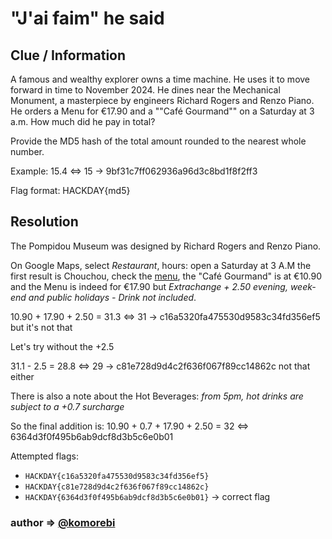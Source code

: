 # "J'ai faim" he said

## Clue / Information

A famous and wealthy explorer owns a time machine. He uses it to move forward in time to November 2024. He dines near the Mechanical Monument, a masterpiece by engineers Richard Rogers and Renzo Piano. He orders a Menu for €17.90 and a ""Café Gourmand"" on a Saturday at 3 a.m. How much did he pay in total?

Provide the MD5 hash of the total amount rounded to the nearest whole number.

Example: 15.4 <=> 15 -> 9bf31c7ff062936a96d3c8bd1f8f2ff3

Flag format: HACKDAY{md5}

## Resolution

The Pompidou Museum was designed by Richard Rogers and Renzo Piano.

On Google Maps, select _Restaurant_, hours: open a Saturday at 3 A.M
the first result is Chouchou, check the [menu](https://restaurantchouchouparis.fr/menu),
the "Café Gourmand" is at €10.90 and the Menu is indeed for €17.90 but _Extrachange + 2.50 evening, week-end and public holidays - Drink not included_.

10.90 + 17.90 + 2.50 = 31.3 <=> 31 -> c16a5320fa475530d9583c34fd356ef5 but it's not that

Let's try without the +2.5

31.1 - 2.5 = 28.8 <=> 29 -> c81e728d9d4c2f636f067f89cc14862c not that either

There is also a note about the Hot Beverages:
_from 5pm, hot drinks are subject to a +0.7 surcharge_

So the final addition is: 10.90 + 0.7 + 17.90 + 2.50 = 32 <=> 6364d3f0f495b6ab9dcf8d3b5c6e0b01

Attempted flags:
- `HACKDAY{c16a5320fa475530d9583c34fd356ef5}`
- `HACKDAY{c81e728d9d4c2f636f067f89cc14862c}`
- `HACKDAY{6364d3f0f495b6ab9dcf8d3b5c6e0b01}` -> correct flag

### author => [@komorebi](https://github.com/Killian-Morin)
